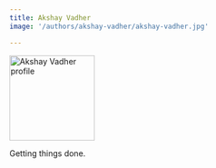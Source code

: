 ```yaml
---
title: Akshay Vadher
image: '/authors/akshay-vadher/akshay-vadher.jpg'

---
```


<img src="akshay-vadher.jpg" alt="Akshay Vadher profile" width="150"/>

Getting things done.

<a target="_blank" href="https://github.com/akshayvadher"><i class="fab fa-github mr-1 ml-1"></i></i></a>
<a target="_blank" href="https://twitter.com/akshay_vadher"><i class="fab fa-twitter mr-1 ml-1"></i></a>
<a target="_blank" href="https://www.linkedin.com/in/akshayvadher"><i class="fab fa-linkedin mr-1 ml-1"></i></a>
<a target="_blank" href="https://goodreads.com/akshayvadher"><i class="fab fa-goodreads mr-1 ml-1"></i></a>
<a target="_blank" href="https://akshayvadher.github.io"><i class="fa fa-globe mr-1 ml-1"></i></a>
